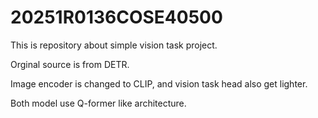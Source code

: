 # 20251R0136COSE40500
This is repository about simple vision task project.

Orginal source is from DETR.

Image encoder is changed to CLIP, and vision task head also get lighter.

Both model use Q-former like architecture.
